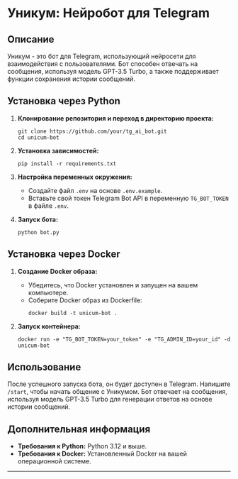 # Уникум: Нейробот для Telegram

## Описание

Уникум - это бот для Telegram, использующий нейросети для взаимодействия с пользователями. Бот способен отвечать на сообщения, используя модель GPT-3.5 Turbo, а также поддерживает функции сохранения истории сообщений.

## Установка через Python

1. **Клонирование репозитория и переход в директорию проекта:**

   ```
   git clone https://github.com/your/tg_ai_bot.git
   cd unicum-bot
   ```

2. **Установка зависимостей:**

   ```
   pip install -r requirements.txt
   ```

3. **Настройка переменных окружения:**

   - Создайте файл `.env` на основе `.env.example`.
   - Вставьте свой токен Telegram Bot API в переменную `TG_BOT_TOKEN` в файле `.env`.

4. **Запуск бота:**
   ```
   python bot.py
   ```

## Установка через Docker

1. **Создание Docker образа:**

   - Убедитесь, что Docker установлен и запущен на вашем компьютере.
   - Соберите Docker образ из Dockerfile:
     ```
     docker build -t unicum-bot .
     ```

2. **Запуск контейнера:**

   ```
   docker run -e "TG_BOT_TOKEN=your_token" -e "TG_ADMIN_ID=your_id" -d unicum-bot
   ```

## Использование

После успешного запуска бота, он будет доступен в Telegram. Напишите `/start`, чтобы начать общение с Уникумом. Бот отвечает на сообщения, используя модель GPT-3.5 Turbo для генерации ответов на основе истории сообщений.

## Дополнительная информация

- **Требования к Python:** Python 3.12 и выше.
- **Требования к Docker:** Установленный Docker на вашей операционной системе.

---
